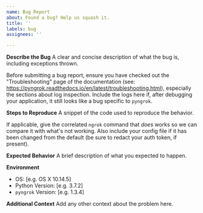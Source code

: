 ```yaml
---
name: Bug Report
about: Found a bug? Help us squash it.
title: ''
labels: bug
assignees: ''

---
```


**Describe the Bug**
A clear and concise description of what the bug is, including exceptions thrown.

Before submitting a bug report, ensure you have checked out the "Troubleshooting" page of the documentation
(see: https://pyngrok.readthedocs.io/en/latest/troubleshooting.html), especially the sections about log inspection.
Include the logs here if, after debugging your application, it still looks like a bug specific to `pyngrok`.

**Steps to Reproduce**
A snippet of the code used to reproduce the behavior.

If applicable, give the correlated `ngrok` command that _does_ works so we can compare it with what's not working. Also include your config file if it has been changed from the default (be sure to redact your auth token, if present).

**Expected Behavior**
A brief description of what you expected to happen.

**Environment**
- OS: \[e.g. OS X 10.14.5]
- Python Version: \[e.g. 3.7.2]
- `pyngrok` Version: \[e.g. 1.3.4]

**Additional Context**
Add any other context about the problem here.

